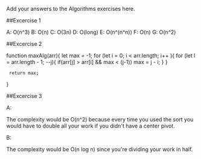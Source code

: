 Add your answers to the Algorithms exercises here.

##Excercise 1

A: O(n^3)
B: O(n)
C: O(3n)
D: O(long) 
E: O(n^(n^n))
F: O(n)
G: O(n^2)

##Excercise 2

function maxAlg(arr){
    let max = -1;
    for (let i = 0; i < arr.length; i++ ){
         for (let l = arr.length - 1; --j){
             if(arr[j] > arr[i] && max < (j-1))
             max = j - i;
         }
     }
 
     return max;
}

##Excercise 3

A:

The complexity would be O(n^2) because every time you used the sort you would have to double all your work if you didn't have a center pivot.

B:

The complexity would be O(n log n) since you're dividing your work in half.
